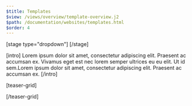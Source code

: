 ```yaml
---
$title: Templates
$view: /views/overview/template-overview.j2
$path: /documentation/websites/templates.html
$order: 4
---
```

[stage type="dropdown"]
[/stage]

[intro]
Lorem ipsum dolor sit amet, consectetur adipiscing elit. Praesent ac accumsan ex. Vivamus eget est nec lorem semper ultrices eu eu elit. Ut id sem.Lorem ipsum dolor sit amet, consectetur adipiscing elit. Praesent ac accumsan ex.
[/intro]


[teaser-grid]

[](content/amp-dev/styleguide/organisms/teaser-grid/template-websites.md)
[](content/amp-dev/styleguide/organisms/teaser-grid/template-websites.md)
[](content/amp-dev/styleguide/organisms/teaser-grid/template-websites.md)
[](content/amp-dev/styleguide/organisms/teaser-grid/template-websites.md)

[/teaser-grid]